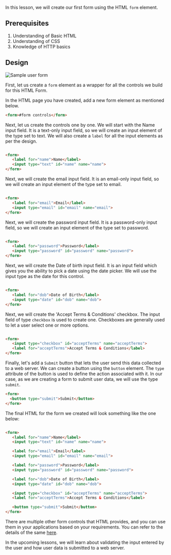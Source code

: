 In this lesson, we will create our first form using the HTML `form` element.

## Prerequisites

1. Understanding of Basic HTML
2. Understanding of CSS
3. Knowledge of HTTP basics

## Design

<img class="mx-auto w-auto md:w-auto" alt="Sample user form" src="https://do7js0tdxrds1.cloudfront.net/3cb630nfwhjkl5tqs5ew1llrh82l?response-content-disposition=inline%3B+filename%3D%22sample_user_form.jpeg%22%3B&response-content-type=image%2Fjpeg&Expires=1695971342&Signature=dm6Hd6Ix1c7ysy1MTOy5DBLe7sVN-Spmvg40pgwKP2sEsqC5eaQZgpLGL5NiFlZqE1agY4ev8pm5RipckTAOh7GvJVxPjgOuXzY~w2YrYrljIwatitj8BGqZSrt7KuwQ9DeXtmTTcuS-S-zXxS4d0z180LimvxbFwb8GKUNghlCgCKr9eLp3-jfe4U5YFVNgJGM4n-b46xIF~qy124D1vVaWsjtqSDWAkyCFP-cJaY3RlzMs3Qtg5KxvdtIbstEYvGYA3Dw3kfDn127msQnaEHTZletnTQG5YnzX4FiIzsyOhNHXGbzjmEm7hHGOjz7wsD9UeiLYNgCke-d323g5vQ__&Key-Pair-Id=K2Q3HDJ6ZAQGFF">

First, let us create a `form` element as a wrapper for all the controls we build for this HTML Form.

In the HTML page you have created, add a new form element as mentioned below.

```html
<form>#form controls</form>
```

Next, let us create the controls one by one. We will start with the Name input field. It is a text-only input field, so we will create an input element of the type set to text. We will also create a `label` for all the input elements as per the design.

```html

<form>
   <label for="name">Name</label>
   <input type="text" id="name" name="name">
</form>

```

Next, we will create the email input field. It is an email-only input field, so we will create an input element of the type set to email.

```html

<form>
   <label for="email">Email</label>
   <input type="email" id="email" name="email">
</form>

```

Next, we will create the password input field. It is a password-only input field, so we will create an input element of the type set to password.

```html

<form>
   <label for="password">Password</label>
   <input type="password" id="password" name="password">
</form>

```

Next, we will create the Date of birth input field. It is an input field which gives you the ability to pick a date using the date picker. We will use the input type as the date for this control.

```html

<form>
   <label for="dob">Date of Birth</label>
   <input type="date" id="dob" name="dob">
</form>

```

Next, we will create the 'Accept Terms & Conditions' checkbox. The input field of type `checkbox` is used to create one. Checkboxes are generally used to let a user select one or more options.

```html

<form>
   <input type="checkbox" id="acceptTerms" name="acceptTerms">
   <label for="acceptTerms">Accept Terms & Conditions</label>
</form>

```

Finally, let's add a `Submit` button that lets the user send this data collected to a web server. We can create a button using the `button` element. The `type` attribute of the button is used to define the action associated with it. In our case, as we are creating a form to submit user data, we will use the type `submit`.

```html
<form>
  <button type="submit">Submit</button>
</form>
```

The final HTML for the form we created will look something like the one below:

```html

<form>
   <label for="name">Name</label>
   <input type="text" id="name" name="name">

   <label for="email">Email</label>
   <input type="email" id="email" name="email">

   <label for="password">Password</label>
   <input type="password" id="password" name="password">

   <label for="dob">Date of Birth</label>
   <input type="date" id="dob" name="dob">

   <input type="checkbox" id="acceptTerms" name="acceptTerms">
   <label for="acceptTerms">Accept Terms & Conditions</label>

   <button type="submit">Submit</button>
</form>

```

There are multiple other form controls that HTML provides, and you can use them in your applications based on your requirements. You can refer to the details of the same [here](https://www.w3schools.com/html/html_form_elements.asp).

In the upcoming lessons, we will learn about validating the input entered by the user and how user data is submitted to a web server.

